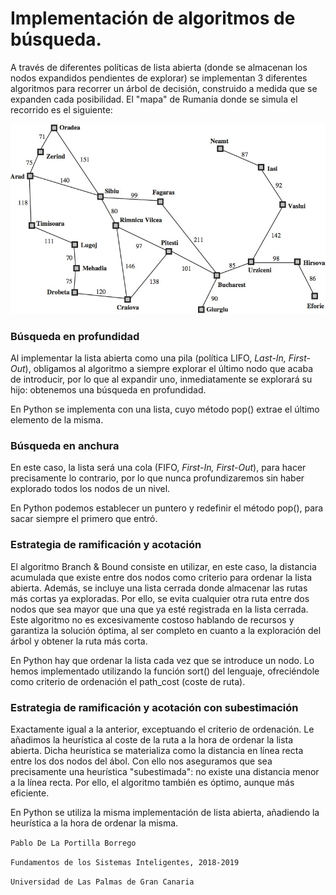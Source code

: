 # Implementación de algoritmos de búsqueda.

A través de diferentes políticas de lista abierta (donde se almacenan los nodos expandidos pendientes de explorar) se implementan 3 diferentes algoritmos para recorrer un árbol de decisión, construido a medida que se expanden cada posibilidad. El "mapa" de Rumania donde se simula el recorrido es el siguiente:

![Mapa Ciudades Rumania](romania-distances.jpg)

### Búsqueda en profundidad

Al implementar la lista abierta como una pila (política LIFO, *Last-In, First-Out*), obligamos al algoritmo a siempre explorar el último nodo que acaba de introducir, por lo que al expandir uno, inmediatamente se explorará su hijo: obtenemos una búsqueda en profundidad.

En Python se implementa con una lista, cuyo método pop() extrae el último elemento de la misma.

### Búsqueda en anchura

En este caso, la lista será una cola (FIFO, *First-In, First-Out*), para hacer precisamente lo contrario, por lo que nunca profundizaremos sin haber explorado todos los nodos de un nivel.

En Python podemos establecer un puntero y redefinir el método pop(), para sacar siempre el primero que entró.

### Estrategia de ramificación y acotación

El algoritmo Branch & Bound consiste en utilizar, en este caso, la distancia acumulada que existe entre dos nodos como criterio para ordenar la lista abierta. Además, se incluye una lista cerrada donde almacenar las rutas más cortas ya exploradas. Por ello, se evita cualquier otra ruta entre dos nodos que sea mayor que una que ya esté registrada en la lista cerrada. Este algoritmo no es excesivamente costoso hablando de recursos y garantiza la solución óptima, al ser completo en cuanto a la exploración del árbol y obtener la ruta más corta.

En Python hay que ordenar la lista cada vez que se introduce un nodo. Lo hemos implementado utilizando la función sort() del lenguaje, ofreciéndole como criterio de ordenación el path_cost (coste de ruta).

### Estrategia de ramificación y acotación con subestimación

Exactamente igual a la anterior, exceptuando el criterio de ordenación. Le añadimos la heurística al coste de la ruta a la hora de ordenar la lista abierta. Dicha heurística se materializa como la distancia en línea recta entre los dos nodos del ábol. Con ello nos aseguramos que sea precisamente una heurística "subestimada": no existe una distancia menor a la línea recta. Por ello, el algoritmo también es óptimo, aunque más eficiente.

En Python se utiliza la misma implementación de lista abierta, añadiendo la heurística a la hora de ordenar la misma.



`Pablo De La Portilla Borrego`

`Fundamentos de los Sistemas Inteligentes, 2018-2019`

`Universidad de Las Palmas de Gran Canaria`